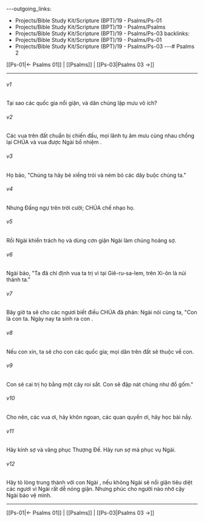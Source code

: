 ---outgoing_links:
  - Projects/Bible Study Kit/Scripture (BPT)/19 - Psalms/Ps-01
  - Projects/Bible Study Kit/Scripture (BPT)/19 - Psalms/Psalms
  - Projects/Bible Study Kit/Scripture (BPT)/19 - Psalms/Ps-03
backlinks:
  - Projects/Bible Study Kit/Scripture (BPT)/19 - Psalms/Ps-01
  - Projects/Bible Study Kit/Scripture (BPT)/19 - Psalms/Ps-03
---# Psalms 2

[[Ps-01|← Psalms 01]] | [[Psalms]] | [[Ps-03|Psalms 03 →]]
***



###### v1 
Tại sao các quốc gia nổi giận, và dân chúng lập mưu vô ích? 

###### v2 
Các vua trên đất chuẩn bị chiến đấu, mọi lãnh tụ âm mưu cùng nhau chống lại CHÚA và vua được Ngài bổ nhiệm . 

###### v3 
Họ bảo, "Chúng ta hãy bẻ xiềng trói và ném bỏ các dây buộc chúng ta." 

###### v4 
Nhưng Đấng ngự trên trời cười; CHÚA chế nhạo họ. 

###### v5 
Rồi Ngài khiển trách họ và dùng cơn giận Ngài làm chúng hoảng sợ. 

###### v6 
Ngài bảo, "Ta đã chỉ định vua ta trị vì tại Giê-ru-sa-lem, trên Xi-ôn là núi thánh ta." 

###### v7 
Bây giờ ta sẽ cho các ngươi biết điều CHÚA đã phán: Ngài nói cùng ta, "Con là con ta. Ngày nay ta sinh ra con . 

###### v8 
Nếu con xin, ta sẽ cho con các quốc gia; mọi dân trên đất sẽ thuộc về con. 

###### v9 
Con sẽ cai trị họ bằng một cây roi sắt. Con sẽ đập nát chúng như đồ gốm." 

###### v10 
Cho nên, các vua ơi, hãy khôn ngoan, các quan quyền ơi, hãy học bài nầy. 

###### v11 
Hãy kính sợ và vâng phục Thượng Đế. Hãy run sợ mà phục vụ Ngài. 

###### v12 
Hãy tỏ lòng trung thành với con Ngài , nếu không Ngài sẽ nổi giận tiêu diệt các ngươi vì Ngài rất dễ nóng giận. Nhưng phúc cho người nào nhờ cậy Ngài bảo vệ mình.

***
[[Ps-01|← Psalms 01]] | [[Psalms]] | [[Ps-03|Psalms 03 →]]
